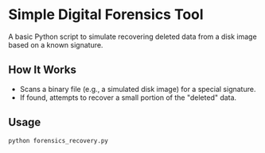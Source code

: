 # Simple Digital Forensics Tool

A basic Python script to simulate recovering deleted data from a disk image based on a known signature.

## How It Works

- Scans a binary file (e.g., a simulated disk image) for a special signature.
- If found, attempts to recover a small portion of the "deleted" data.

## Usage

```bash
python forensics_recovery.py
